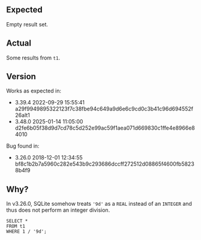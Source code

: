 ## Expected

Empty result set.

## Actual

Some results from `t1`.

## Version

Works as expected in: 
- 3.39.4 2022-09-29 15:55:41 a29f9949895322123f7c38fbe94c649a9d6e6c9cd0c3b41c96d694552f26alt1
- 3.48.0 2025-01-14 11:05:00 d2fe6b05f38d9d7cd78c5d252e99ac59f1aea071d669830c1ffe4e8966e84010

Bug found in:
- 3.26.0 2018-12-01 12:34:55 bf8c1b2b7a5960c282e543b9c293686dccff272512d08865f4600fb58238b4f9


## Why?

In v3.26.0, SQLite somehow treats `'9d'` as a `REAL` instead of an `INTEGER` and thus does not perform an integer division. 

```sqlite
SELECT *
FROM t1
WHERE 1 / '9d';
```